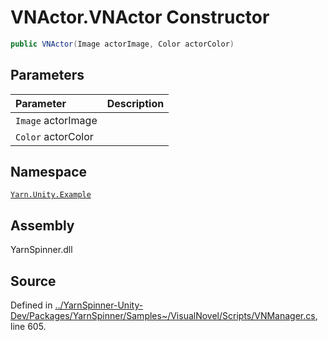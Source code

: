<!-- This file was generated by a tool. Do not edit this file by hand. -->

# VNActor.VNActor Constructor


```csharp
public VNActor(Image actorImage, Color actorColor)
```

## Parameters
|Parameter|Description|
|:---|:---|
|`Image` actorImage||
|`Color` actorColor||


## Namespace
[`Yarn.Unity.Example`](/api/csharp/yarn.unity.example/README.md)

## Assembly
YarnSpinner.dll

## Source
Defined in [../YarnSpinner-Unity-Dev/Packages/YarnSpinner/Samples~/VisualNovel/Scripts/VNManager.cs](https://github.com/YarnSpinnerTool/YarnSpinner-Unity//blob/develop/Samples~/VisualNovel/Scripts/VNManager.cs#L605), line 605.
